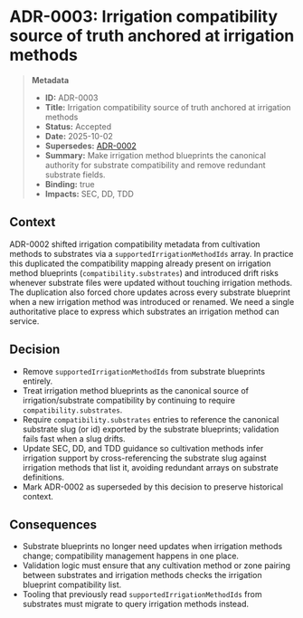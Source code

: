 # ADR-0003: Irrigation compatibility source of truth anchored at irrigation methods

> **Metadata**
>
> - **ID:** ADR-0003
> - **Title:** Irrigation compatibility source of truth anchored at irrigation methods
> - **Status:** Accepted
> - **Date:** 2025-10-02
> - **Supersedes:** [ADR-0002](./ADR-0002-cultivation-method-irrigation-link.md)
> - **Summary:** Make irrigation method blueprints the canonical authority for substrate compatibility and remove redundant substrate fields.
> - **Binding:** true
> - **Impacts:** SEC, DD, TDD

## Context

ADR-0002 shifted irrigation compatibility metadata from cultivation methods to substrates via a `supportedIrrigationMethodIds` array. In practice this duplicated the compatibility mapping already present on irrigation method blueprints (`compatibility.substrates`) and introduced drift risks whenever substrate files were updated without touching irrigation methods. The duplication also forced chore updates across every substrate blueprint when a new irrigation method was introduced or renamed. We need a single authoritative place to express which substrates an irrigation method can service.

## Decision

- Remove `supportedIrrigationMethodIds` from substrate blueprints entirely.
- Treat irrigation method blueprints as the canonical source of irrigation/substrate compatibility by continuing to require `compatibility.substrates`.
- Require `compatibility.substrates` entries to reference the canonical substrate slug (or id) exported by the substrate blueprints; validation fails fast when a slug drifts.
- Update SEC, DD, and TDD guidance so cultivation methods infer irrigation support by cross-referencing the substrate slug against irrigation methods that list it, avoiding redundant arrays on substrate definitions.
- Mark ADR-0002 as superseded by this decision to preserve historical context.

## Consequences

- Substrate blueprints no longer need updates when irrigation methods change; compatibility management happens in one place.
- Validation logic must ensure that any cultivation method or zone pairing between substrates and irrigation methods checks the irrigation blueprint compatibility list.
- Tooling that previously read `supportedIrrigationMethodIds` from substrates must migrate to query irrigation methods instead.

